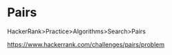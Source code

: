 # Pairs

HackerRank>Practice>Algorithms>Search>Pairs

https://www.hackerrank.com/challenges/pairs/problem
